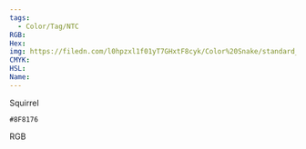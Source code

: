 ```yaml
---
tags:
  - Color/Tag/NTC
RGB:
Hex:
img: https://filedn.com/l0hpzxl1f01yT7GHxtF8cyk/Color%20Snake/standard_csv_to_svg//8F8176.svg
CMYK:
HSL:
Name:
---
```

Squirrel
```palette
#8F8176
```
RGB
